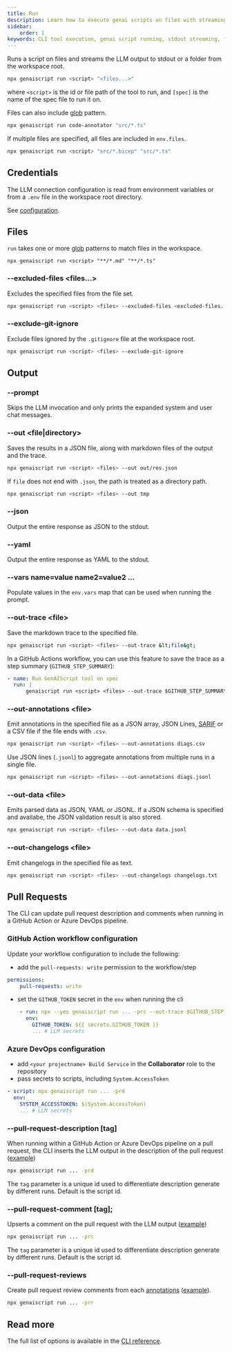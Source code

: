 ```yaml
---
title: Run
description: Learn how to execute genai scripts on files with streaming output to stdout, including usage of glob patterns, environment variables, and output options.
sidebar:
    order: 1
keywords: CLI tool execution, genai script running, stdout streaming, file globing, environment configuration
---
```


Runs a script on files and streams the LLM output to stdout or a folder from the workspace root.

```bash
npx genaiscript run <script> "<files...>"
```

where `<script>` is the id or file path of the tool to run, and `[spec]` is the name of the spec file to run it on.

Files can also include [glob](<https://en.wikipedia.org/wiki/Glob_(programming)>) pattern.

```sh
npx genaiscript run code-annotator "src/*.ts"
```

If multiple files are specified, all files are included in `env.files`.

```sh
npx genaiscript run <script> "src/*.bicep" "src/*.ts"
```

## Credentials

The LLM connection configuration is read from environment variables or from a `.env` file in the workspace root directory.

See [configuration](/genaiscript/getting-started/configuration).

## Files

`run` takes one or more [glob](https://en.wikipedia.org/wiki/Glob_(programming)) patterns to match files in the workspace.

```npx sh
npx genaiscript run <script> "**/*.md" "**/*.ts"
```

### --excluded-files <files...>

Excludes the specified files from the file set.

```sh "--excluded-files <excluded-files...>"
npx genaiscript run <script> <files> --excluded-files <excluded-files...>
```

### --exclude-git-ignore

Exclude files ignored by the `.gitignore` file at the workspace root.

```sh "--exclude-git-ignore"
npx genaiscript run <script> <files> --exclude-git-ignore
```

## Output

### --prompt

Skips the LLM invocation and only prints the expanded system and user chat messages.

### --out <file|directory>

Saves the results in a JSON file, along with markdown files of the output and the trace.

```sh "--out tmp"
npx genaiscript run <script> <files> --out out/res.json
```

If `file` does not end with `.json`, the path is treated as a directory path.

```sh "--out tmp"
npx genaiscript run <script> <files> --out tmp
```

### --json

Output the entire response as JSON to the stdout.

### --yaml

Output the entire response as YAML to the stdout.

### --vars name=value name2=value2 ...

Populate values in the `env.vars` map that can be used when running the prompt.

### --out-trace &lt;file&gt;

Save the markdown trace to the specified file.

```sh
npx genaiscript run <script> <files> --out-trace &lt;file&gt;
```

In a GitHub Actions workflow, you can use this feature to save the trace as a step summary (`GITHUB_STEP_SUMMARY`):

```yaml
- name: Run GenAIScript tool on spec
  run: |
      genaiscript run <script> <files> --out-trace $GITHUB_STEP_SUMMARY
```

### --out-annotations &lt;file&gt;

Emit annotations in the specified file as a JSON array, JSON Lines, [SARIF](https://sarifweb.azurewebsites.net/) or a CSV file if the file ends with `.csv`.

```sh
npx genaiscript run <script> <files> --out-annotations diags.csv
```

Use JSON lines (`.jsonl`) to aggregate annotations from multiple runs in a single file.

```sh
npx genaiscript run <script> <files> --out-annotations diags.jsonl
```

### --out-data &lt;file&gt;

Emits parsed data as JSON, YAML or JSONL. If a JSON schema is specified
and availabe, the JSON validation result is also stored.

```sh
npx genaiscript run <script> <files> --out-data data.jsonl
```

### --out-changelogs &lt;file&gt;

Emit changelogs in the specified file as text.

```sh
npx genaiscript run <script> <files> --out-changelogs changelogs.txt
```

## Pull Requests

The CLI can update pull request description and comments when running in a GitHub Action or Azure DevOps pipeline.

### GitHub Action workflow configuration

Update your workflow configuration to include the following:

-   add the `pull-requests: write` permission to the workflow/step

```yaml
permissions:
    pull-requests: write
```

-  set the `GITHUB_TOKEN` secret in the `env` when running the cli

```yaml
    - run: npx --yes genaiscript run ... -prc --out-trace $GITHUB_STEP_SUMMARY
      env:
        GITHUB_TOKEN: ${{ secrets.GITHUB_TOKEN }}
        ... # LLM secrets
```

### Azure DevOps configuration

-   add `<your projectname> Build Service` in the **Collaborator** role to the repository
-   pass secrets to scripts, including `System.AccessToken`

```yaml
- script: npx genaiscript run ... -prd
  env:
    SYSTEM_ACCESSTOKEN: $(System.AccessToken)
    ... # LLM secrets
```

### --pull-request-description \[tag\]

When running within a GitHub Action or Azure DevOps pipeline on a pull request,
the CLI inserts the LLM output in the description of the pull request ([example](https://github.com/microsoft/genaiscript/pull/564))

```sh
npx genaiscript run ... -prd
```

The `tag` parameter is a unique id used to differentiate description generate by different runs. Default is the script id.

### --pull-request-comment \[tag\];

Upserts a comment on the pull request with the LLM output ([example](https://github.com/microsoft/genaiscript/pull/564#issuecomment-2200474305))

```sh
npx genaiscript run ... -prc
```

The `tag` parameter is a unique id used to differentiate description generate by different runs. Default is the script id.

### --pull-request-reviews

Create pull request review comments from each [annotations](/genaiscript/reference/scripts/annotations)
([example](https://github.com/microsoft/genaiscript/pull/564#pullrequestreview-2151692644)).

```sh
npx genaiscript run ... -prr
```

## Read more

The full list of options is available in the [CLI reference](/genaiscript/reference/cli/commands#run).
